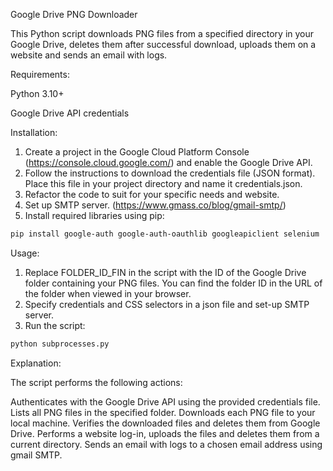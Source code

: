 Google Drive PNG Downloader

This Python script downloads PNG files from a specified directory in your Google Drive, deletes them after successful download, uploads them on a website and sends
an email with logs.

Requirements:

Python 3.10+

Google Drive API credentials

Installation:

1. Create a project in the Google Cloud Platform Console (https://console.cloud.google.com/) and enable the Google Drive API.
2. Follow the instructions to download the credentials file (JSON format). Place this file in your project directory and name it credentials.json.
3. Refactor the code to suit for your specific needs and website.
4. Set up SMTP server. (https://www.gmass.co/blog/gmail-smtp/)
5. Install required libraries using pip:

```bash
pip install google-auth google-auth-oauthlib googleapiclient selenium 
```

Usage:

1. Replace FOLDER_ID_FIN in the script with the ID of the Google Drive folder containing your PNG files. You can find the folder ID in the URL of the folder when viewed in your browser.
2. Specify credentials and CSS selectors in a json file and set-up SMTP server.
3. Run the script:

```bash
python subprocesses.py
```

Explanation:

The script performs the following actions:

Authenticates with the Google Drive API using the provided credentials file.
Lists all PNG files in the specified folder.
Downloads each PNG file to your local machine.
Verifies the downloaded files and deletes them from Google Drive.
Performs a website log-in, uploads the files and deletes them from a current directory.
Sends an email with logs to a chosen email address using gmail SMTP.
